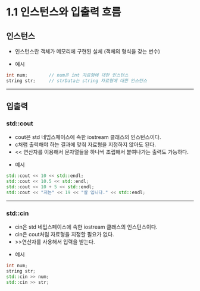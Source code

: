# __1.1 인스턴스와 입출력 흐름__
## 인스턴스
- 인스턴스란 객체가 메모리에 구현된 실체 (객체의 형식을 갖는 변수)
+ 예시
```C++
int num;        // num은 int 자료형에 대한 인스턴스
string str;     // strData는 string 자료형에 대한 인스턴스
```
---
## 입출력
### std::cout
- cout은 std 네임스페이스에 속한 iostream 클래스의 인스턴스이다.
- c처럼 출력해야 하는 결과에 맞춰 자료형을 지정하지 않아도 된다.
- << 연산자를 이용해서 문자열들을 하나씩 조립해서 붙여나가는 출력도 가능하다.
+ 예시
```C++
std::cout << 10 << std::endl;
std::cout << 10.5 << std::endl;
std::cout << 10 + 5 << std::endl;
std::cout << "저는" << 19 << "살 입니다." << std::endl;
```
---
### std::cin
- cin은 std 네입스페이스에 속한 iostream 클래스의 인스턴스이다.
- cin은 cout처럼 자료형을 지정할 필요가 없다.
- \>>연산자를 사용해서 입력을 받는다.
+ 예시
```C++
int num;
string str;
std::cin >> num;
std::cin >> str;
```